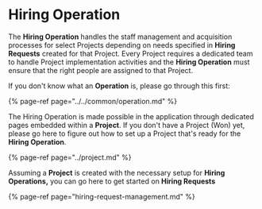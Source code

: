 # Hiring Operation

The **Hiring Operation** handles the staff management and acquisition processes for select Projects depending on needs specified in **Hiring Requests** created for that Project. Every Project requires a dedicated team to handle Project implementation activities and the **Hiring Operation** must ensure that the right people are assigned to that Project.

If you don't know what an **Operation** is, please go through this first:

{% page-ref page="../../common/operation.md" %}

The Hiring Operation is made possible in the application through dedicated pages embedded within a **Project**. If you don't have a Project \(Won\) yet, please go here to figure out how to set up a Project that's ready for the **Hiring Operation**.

{% page-ref page="../project.md" %}

Assuming a **Project** is created with the necessary setup for **Hiring Operations,** you can go here to get started on **Hiring Requests**

{% page-ref page="hiring-request-management.md" %}



